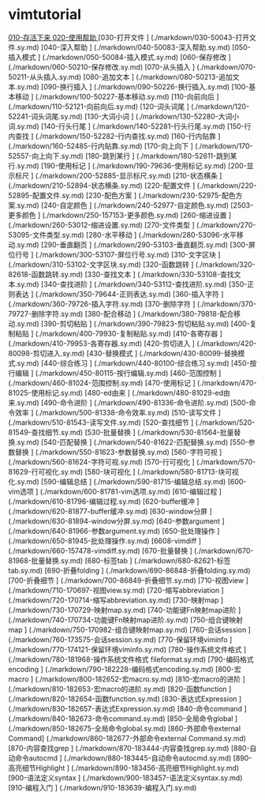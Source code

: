 # vimtutorial



[010-存活下来 ](./markdown/010-49420-存活下来.sy.md)
[020-使用帮助 ](./markdown/020-50041-使用帮助.sy.md)
[030-打开文件 ] (./markdown/030-50043-打开文件.sy.md)
[040-深入帮助 ] (./markdown/040-50083-深入帮助.sy.md) [050-插入模式 ] (./markdown/050-50084-插入模式.sy.md) [060-保存修改 ] (./markdown/060-50210-保存修改.sy.md) [070-从头插入 ] (./markdown/070-50211-从头插入.sy.md) [080-追加文本 ] (./markdown/080-50213-追加文本.sy.md) [090-换行插入 ] (./markdown/090-50226-换行插入.sy.md) [100-基本移动 ] (./markdown/100-50227-基本移动.sy.md) [110-向前向后 ] (./markdown/110-52121-向前向后.sy.md) [120-词头词尾 ] (./markdown/120-52241-词头词尾.sy.md) [130-大词小词 ] (./markdown/130-52280-大词小词.sy.md) [140-行头行尾 ] (./markdown/140-52281-行头行尾.sy.md) [150-行内查找 ] (./markdown/150-52282-行内查找.sy.md) [160-行内贴靠 ] (./markdown/160-52485-行内贴靠.sy.md) [170-向上向下 ] (./markdown/170-52557-向上向下.sy.md) [180-跳到某行 ] (./markdown/180-52611-跳到某行.sy.md) [190-使用标记 ] (./markdown/190-79636-使用标记.sy.md) [200-显示标尺 ] (./markdown/200-52885-显示标尺.sy.md) [210-状态横条 ] (./markdown/210-52894-状态横条.sy.md) [220-配置文件 ] (./markdown/220-52895-配置文件.sy.md) [230-配色方案 ] (./markdown/230-52975-配色方案.sy.md) [240-自定颜色 ] (./markdown/240-52977-自定颜色.sy.md) [2503-更多颜色 ] (./markdown/250-157153-更多颜色.sy.md) [260-缩进设置 ] (./markdown/260-53012-缩进设置.sy.md) [270-文件类型 ] (./markdown/270-53095-文件类型.sy.md) [280-水平移动 ] (./markdown/280-53096-水平移动.sy.md) [290-垂直翻页 ] (./markdown/290-53103-垂直翻页.sy.md) [300-屏位行号 ] (./markdown/300-53107-屏位行号.sy.md) [310-文字区块 ] (./markdown/310-53102-文字区块.sy.md) [320-函数跳转 ] (./markdown/320-82618-函数跳转.sy.md) [330-查找文本 ] (./markdown/330-53108-查找文本.sy.md) [340-查找进阶 ] (./markdown/340-53112-查找进阶.sy.md) [350-正则表达 ] (./markdown/350-79644-正则表达.sy.md) [360-插入字符 ] (./markdown/360-79726-插入字符.sy.md) [370-删除字符 ] (./markdown/370-79727-删除字符.sy.md) [380-配合移动 ] (./markdown/380-79818-配合移动.sy.md) [390-剪切粘贴 ] (./markdown/390-79823-剪切粘贴.sy.md) [400-复制粘贴 ] (./markdown/400-79930-复制粘贴.sy.md) [410-各寄存器 ] (./markdown/410-79953-各寄存器.sy.md) [420-剪切进入 ] (./markdown/420-80098-剪切进入.sy.md) [430-替换模式 ] (./markdown/430-80099-替换模式.sy.md) [440-综合练习 ] (./markdown/440-80100-综合练习.sy.md) [450-按行编辑 ] (./markdown/450-80115-按行编辑.sy.md) [460-范围控制 ] (./markdown/460-81024-范围控制.sy.md) [470-使用标记 ] (./markdown/470-81025-使用标记.sy.md) [480-ed由来 ] (./markdown/480-81029-ed由来.sy.md) [490-命令进阶 ] (./markdown/490-81336-命令进阶.sy.md) [500-命令效率 ] (./markdown/500-81338-命令效率.sy.md) [510-读写文件 ] (./markdown/510-81543-读写文件.sy.md) [520-查找细节 ] (./markdown/520-81549-查找细节.sy.md) [530-批量替换 ] (./markdown/530-81564-批量替换.sy.md) [540-匹配替换 ] (./markdown/540-81622-匹配替换.sy.md) [550-参数替换 ] (./markdown/550-81623-参数替换.sy.md) [560-字符可视 ] (./markdown/560-81624-字符可视.sy.md) [570-行可视化 ] (./markdown/570-81629-行可视化.sy.md) [580-块可视化 ] (./markdown/580-81713-块可视化.sy.md) [590-编辑总结 ] (./markdown/590-81715-编辑总结.sy.md) [600-vim选项 ] (./markdown/600-81781-vim选项.sy.md) [610-编辑过程 ] (./markdown/610-81796-编辑过程.sy.md) [620-buffer缓冲 ] (./markdown/620-81877-buffer缓冲.sy.md) [630-window分屏 ] (./markdown/630-81894-window分屏.sy.md) [640-参数argument ] (./markdown/640-81966-参数argument.sy.md) [650-批处理操作 ] (./markdown/650-81945-批处理操作.sy.md) [6608-vimdiff ] (./markdown/660-157478-vimdiff.sy.md) [670-批量替换 ] (./markdown/670-81968-批量替换.sy.md) [680-标签tab ] (./markdown/680-82621-标签tab.sy.md) [690-折叠folding ] (./markdown/690-86848-折叠folding.sy.md) [700-折叠细节 ] (./markdown/700-86849-折叠细节.sy.md) [710-视图view ] (./markdown/710-170697-视图view.sy.md) [720-缩写abbreviation ] (./markdown/720-170714-缩写abbreviation.sy.md) [730-映射map ] (./markdown/730-170729-映射map.sy.md) [740-功能键Fn映射map进阶 ] (./markdown/740-170734-功能键Fn映射map进阶.sy.md) [750-组合键映射map ] (./markdown/750-170982-组合键映射map.sy.md) [760-会话session ] (./markdown/760-173575-会话session.sy.md) [770-保留环境viminfo ] (./markdown/770-174121-保留环境viminfo.sy.md) [780-操作系统文件格式 ] (./markdown/780-181968-操作系统文件格式 fileformat.sy.md) [790-编码格式encoding ] (./markdown/790-182228-编码格式encoding.sy.md) [800-宏macro ] (./markdown/800-182652-宏macro.sy.md) [810-宏macro的进阶 ] (./markdown/810-182653-宏macro的进阶.sy.md) [820-函数function ] (./markdown/820-182654-函数function.sy.md) [830-表达式Expression ] (./markdown/830-182657-表达式Expression.sy.md) [840-命令command ] (./markdown/840-182673-命令command.sy.md) [850-全局命令global ] (./markdown/850-182675-全局命令global.sy.md) [860-外部命令external Command] (./markdown/860-182677-外部命令external Command.sy.md) [870-内容查找grep ] (./markdown/870-183444-内容查找grep.sy.md) [880-自动命令autocmd ] (./markdown/880-183445-自动命令autocmd.sy.md) [890-高亮细节Highlight ] (./markdown/890-183456-高亮细节Highlight.sy.md) [900-语法定义syntax ] (./markdown/900-183457-语法定义syntax.sy.md) [910-编程入门 ] (./markdown/910-183639-编程入门.sy.md)
